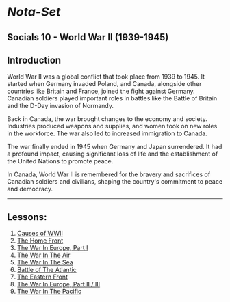<link href="../style.css" rel="stylesheet">

# ***Nota-Set***
## Socials 10 - World War II (1939-1945)
## **Introduction**
World War II was a global conflict that took place from 1939 to 1945. It started when Germany invaded Poland, and Canada, alongside other countries like Britain and France, joined the fight against Germany. Canadian soldiers played important roles in battles like the Battle of Britain and the D-Day invasion of Normandy.

Back in Canada, the war brought changes to the economy and society. Industries produced weapons and supplies, and women took on new roles in the workforce. The war also led to increased immigration to Canada.

The war finally ended in 1945 when Germany and Japan surrendered. It had a profound impact, causing significant loss of life and the establishment of the United Nations to promote peace.

In Canada, World War II is remembered for the bravery and sacrifices of Canadian soldiers and civilians, shaping the country's commitment to peace and democracy.

---

## **Lessons**:

1. [Causes of WWII](../Notes/Socials/History/WWII/Lesson%201%20(Causes%20of%20WWII).html)
2. [The Home Front](../Notes/Socials/History/WWII/Lesson%202%20(The%20Home%20Front).html)
3. [The War In Europe, Part I](../Notes/Socials/History/WWII/Lesson%203%20(The%20War%20in%20Europe%2C%20Part%20I).html)
4. [The War In The Air](../Notes/Socials/History/WWII/Lesson%204%20(The%20War%20in%20The%20Air).html)
5. [The War In The Sea](../Notes/Socials/History/WWII/Lesson%205%20(The%20War%20in%20The%20Sea).html)
6. [Battle of The Atlantic](../Notes/Socials/History/WWII/Lesson%206%20(Battle%20of%20The%20Atlantic).html)
7. [The Eastern Front](../Notes/Socials/History/WWII/Lesson%207%20(The%20Eastern%20Front).html)
8. [The War In Europe, Part II / III](../Notes/Socials/History/WWII/Lesson%208%20(The%20War%20in%20Europe%2C%20Part%20II%20and%20III).html)
9. [The War In The Pacific](../Notes/Socials/History/WWII/Lesson%209%20(The%20War%20in%20the%20Pacific%2C%20Part%20I%20and%20II).html)